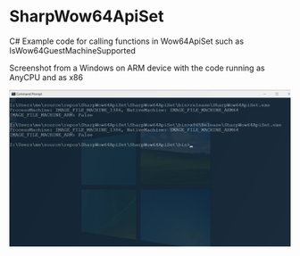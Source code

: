 # SharpWow64ApiSet
C# Example code for calling functions in Wow64ApiSet such as IsWow64GuestMachineSupported

Screenshot from a Windows on ARM device with the code running as AnyCPU and as x86

![screenshot](https://github.com/rweijnen/SharpWow64ApiSet/blob/main/screenshot.png)
